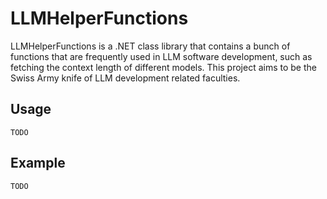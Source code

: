 # LLMHelperFunctions
LLMHelperFunctions is a .NET class library that contains a bunch of functions that are frequently used in LLM software development, such as
fetching the context length of different models. This project aims to be the Swiss Army knife of LLM development related faculties.

## Usage
```
TODO
```

## Example
```csharp
TODO
```
